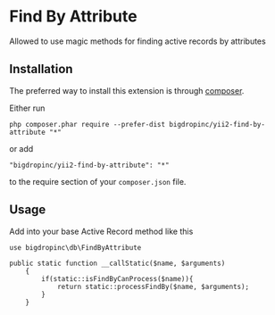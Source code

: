 Find By Attribute
=================
Allowed to use magic methods for finding active records by attributes

Installation
------------

The preferred way to install this extension is through [composer](http://getcomposer.org/download/).

Either run

```
php composer.phar require --prefer-dist bigdropinc/yii2-find-by-attribute "*"
```

or add

```
"bigdropinc/yii2-find-by-attribute": "*"
```

to the require section of your `composer.json` file.


Usage
-----

Add into your base Active Record method like this

```
use bigdropinc\db\FindByAttribute

public static function __callStatic($name, $arguments)
    {
        if(static::isFindByCanProcess($name)){
            return static::processFindBy($name, $arguments);
        }
    }
```